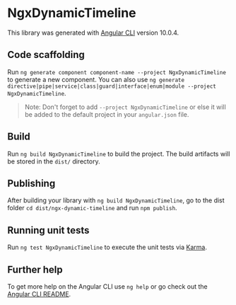 # NgxDynamicTimeline

This library was generated with [Angular CLI](https://github.com/angular/angular-cli) version 10.0.4.

## Code scaffolding

Run `ng generate component component-name --project NgxDynamicTimeline` to generate a new component. You can also use `ng generate directive|pipe|service|class|guard|interface|enum|module --project NgxDynamicTimeline`.
> Note: Don't forget to add `--project NgxDynamicTimeline` or else it will be added to the default project in your `angular.json` file. 

## Build

Run `ng build NgxDynamicTimeline` to build the project. The build artifacts will be stored in the `dist/` directory.

## Publishing

After building your library with `ng build NgxDynamicTimeline`, go to the dist folder `cd dist/ngx-dynamic-timeline` and run `npm publish`.

## Running unit tests

Run `ng test NgxDynamicTimeline` to execute the unit tests via [Karma](https://karma-runner.github.io).

## Further help

To get more help on the Angular CLI use `ng help` or go check out the [Angular CLI README](https://github.com/angular/angular-cli/blob/master/README.md).
